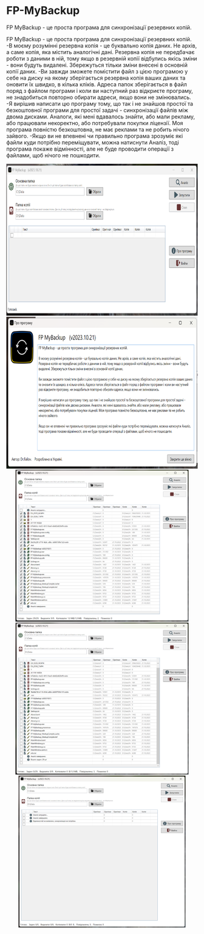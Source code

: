 # FP-MyBackup
FP MyBackup - це проста програма для синхронізації резервних копій. 

FP MyBackup - це проста програма для синхронізації резервних копій. 
-В моєму розумінні резервна копія - це буквально копія даних. Не архів, а саме копія, яка містить аналогічні дані. Резервна копія не передбачає роботи з даними в ній, тому якщо в резервній копії відбулись якісь зміни - вони будуть видалені. Збережуться тільки зміни внесені в основній копії даних.
-Ви завжди зможете помістити файл з цією програмою у себе на диску на якому зберігається резервна копія ваших даних та оновити їх швидко, в кілька кліків. Адреса папок зберігається в файл поряд з файлом програми і коли ви наступний раз відкриєте програму, не знадобиться повторно обирати адреси, якщо вони не змінювались.
-Я вирішив написати цю програму тому, що так і не знайшов простої та безкоштовної програми для простої задачі - синхронізації файлів між двома дисками. Аналоги, які мені вдавалось знайти, або мали рекламу, або працювали некоректно, або потребували покупки ліцензії. Моя програма повністю безкоштовна, не має реклами та не робить нічого зайвого.
-Якщо ви не впевнені чи правильно програма зрозуміє які файли куди потрібно переміщувати, можна натиснути Аналіз, тоді програма покаже відмінності, але не буде проводити операції з файлами, щоб нічого не пошкодити.

<p align="center">
<img src="Screenshots/Screenshot 2023-10-21 211105.png" height="400"/> 
<img src="Screenshots/Screenshot 2023-10-21 211126.png" height="400"/> 
<img src="Screenshots/Screenshot 2023-10-21 211645.png" height="400"/> 
<img src="Screenshots/Screenshot 2023-10-21 211710.png" height="400"/> 
<img src="Screenshots/Screenshot 2023-10-21 212753.png" height="400"/> 

</p>
